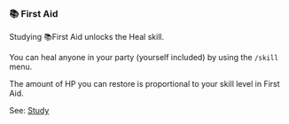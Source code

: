 ### 📚 First Aid
Studying 📚First Aid unlocks the Heal skill.

You can heal anyone in your party (yourself included) by using the `/skill` menu.

The amount of HP you can restore is proportional to your skill level in First Aid.

See: [Study](../trade_school/study.md)


